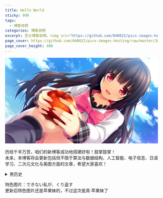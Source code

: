 ```yaml
---
title: Hello World
sticky: 999
tags:
  - 博客说明
categories: 博客说明
excerpt: 芝士博客说明。<img src="https://github.com/040822/picx-images-hosting/raw/master/20240211/hondawhr191.ob2e2va2t68.webp" width = 60% >
page_cover: https://github.com/040822/picx-images-hosting/raw/master/20240211/hondawhr191.ob2e2va2t68.webp
page_cover_height: 400
---
```



<img src="https://github.com/040822/picx-images-hosting/raw/master/20240211/hondawhr191.ob2e2va2t68.webp" >

<!-- more -->


历经千辛万苦，咱们的新博客成功地搭建好啦！鼓掌鼓掌！  
未来，本博客将会更新包括但不限于算法与数据结构、人工智能、电子信息、日语学习、二次元文化与美图方面的文章，希望大家喜欢！  

<details>
  <summary>黑历史</summary>  

![111](https://github.com/040822/picx-images-hosting/raw/master/20240211/微信图片_20240211190508.5unt9ht5koc0.png)  
旧博客的~~遗照~~  

2020.03.19

Hello,大家嚎，这里是040822，一只正在上高中的小萌新。

这里是040822的个人博客，用于个人研究和学习。  
这里没有高深莫测的算法，没有高深莫测的数据结构，没有高深莫测的数电，没有......~~(为啥什么都是高深莫测？)  
这里啥都没有~~  
其实咱也没想好做什么。一步一步来吧。  
2333  
话说本站的背景是纸魔的，bgm（右下角）是生命的备份的，这是不是有点太2333了。  
关于本站这令人emmm的背景，咱是特地营造出这种有点压抑、急躁、甚至有点抑郁的这种氛围的。原因如下：  
1.想标新立异，一改其他blog以蓝白色调主的小清新风格。（虽然真的有点过头了）  
2.背景与其他部分（语言，一些特色图片，UI等）的风格形成鲜明对比，这里已经不只是单纯的对比和衬托了，而是风格的完全割裂，意图却是想要达到另一种意义上的整体统一。这里只作简略的说明：背景与其他部分是两种风格，但想要表达的思想却是一致的；正如在悲剧中插入几小段喜剧一样。  
3.咱很喜欢背景图片背后的故事（本来想简述内容的，后来想想还是算了）  
4.你猜（以后再写）  
于是，写这一堆话有什么意义呢？无非就是想解释一下咱不是啥都不懂就弄出这个乱八七糟的风格的，咱也是好好想过的。  
如果您不喜欢的话，请见谅。

2021.03.21更新

于是重开后咱们的背景也换了，上边一大堆也都作废了2333  
更换后的背景出自想いを捧げる乙女のメロディー FD （音符社的六女儿），这张图片是整个作品中咱们最喜欢的一张，风格和上边纸魔的黑深残的那张截然相反，希望您能喜欢。

```
一些信息
建站时间：03/20/2020
使用模板：小游的Kratos
重建时间：03/20/2021
```
 


</details>

特色图片：できない私が、くり返す  
更新后特色图片还是苹果妹的，不过这次是真·苹果妹了  